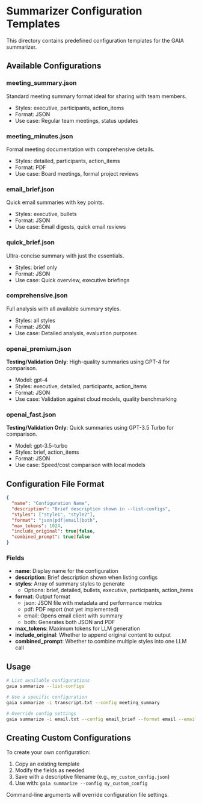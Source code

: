 # Summarizer Configuration Templates

This directory contains predefined configuration templates for the GAIA summarizer.

## Available Configurations

### meeting_summary.json
Standard meeting summary format ideal for sharing with team members.
- Styles: executive, participants, action_items
- Format: JSON
- Use case: Regular team meetings, status updates

### meeting_minutes.json
Formal meeting documentation with comprehensive details.
- Styles: detailed, participants, action_items
- Format: PDF
- Use case: Board meetings, formal project reviews

### email_brief.json
Quick email summaries with key points.
- Styles: executive, bullets
- Format: JSON
- Use case: Email digests, quick email reviews

### quick_brief.json
Ultra-concise summary with just the essentials.
- Styles: brief only
- Format: JSON
- Use case: Quick overview, executive briefings

### comprehensive.json
Full analysis with all available summary styles.
- Styles: all styles
- Format: JSON
- Use case: Detailed analysis, evaluation purposes

### openai_premium.json
**Testing/Validation Only**: High-quality summaries using GPT-4 for comparison.
- Model: gpt-4
- Styles: executive, detailed, participants, action_items
- Format: JSON
- Use case: Validation against cloud models, quality benchmarking

### openai_fast.json
**Testing/Validation Only**: Quick summaries using GPT-3.5 Turbo for comparison.
- Model: gpt-3.5-turbo
- Styles: brief, action_items
- Format: JSON
- Use case: Speed/cost comparison with local models

## Configuration File Format

```json
{
  "name": "Configuration Name",
  "description": "Brief description shown in --list-configs",
  "styles": ["style1", "style2"],
  "format": "json|pdf|email|both",
  "max_tokens": 1024,
  "include_original": true|false,
  "combined_prompt": true|false
}
```

### Fields

- **name**: Display name for the configuration
- **description**: Brief description shown when listing configs
- **styles**: Array of summary styles to generate
  - Options: brief, detailed, bullets, executive, participants, action_items
- **format**: Output format
  - json: JSON file with metadata and performance metrics
  - pdf: PDF report (not yet implemented)
  - email: Opens email client with summary
  - both: Generates both JSON and PDF
- **max_tokens**: Maximum tokens for LLM generation
- **include_original**: Whether to append original content to output
- **combined_prompt**: Whether to combine multiple styles into one LLM call

## Usage

```bash
# List available configurations
gaia summarize --list-configs

# Use a specific configuration
gaia summarize -i transcript.txt --config meeting_summary

# Override config settings
gaia summarize -i email.txt --config email_brief --format email --email-to team@company.com
```

## Creating Custom Configurations

To create your own configuration:

1. Copy an existing template
2. Modify the fields as needed
3. Save with a descriptive filename (e.g., `my_custom_config.json`)
4. Use with: `gaia summarize --config my_custom_config`

Command-line arguments will override configuration file settings.